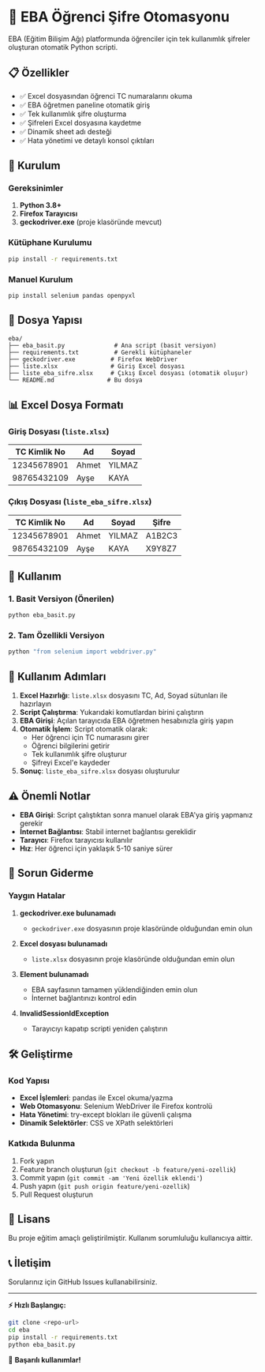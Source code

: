 # 🔐 EBA Öğrenci Şifre Otomasyonu

EBA (Eğitim Bilişim Ağı) platformunda öğrenciler için tek kullanımlık şifreler oluşturan otomatik Python scripti.

## 📋 Özellikler

- ✅ Excel dosyasından öğrenci TC numaralarını okuma
- ✅ EBA öğretmen paneline otomatik giriş
- ✅ Tek kullanımlık şifre oluşturma
- ✅ Şifreleri Excel dosyasına kaydetme
- ✅ Dinamik sheet adı desteği
- ✅ Hata yönetimi ve detaylı konsol çıktıları

## 🚀 Kurulum

### Gereksinimler

1. **Python 3.8+**
2. **Firefox Tarayıcısı**
3. **geckodriver.exe** (proje klasöründe mevcut)

### Kütüphane Kurulumu

```bash
pip install -r requirements.txt
```

### Manuel Kurulum

```bash
pip install selenium pandas openpyxl
```

## 📁 Dosya Yapısı

```
eba/
├── eba_basit.py              # Ana script (basit versiyon)
├── requirements.txt          # Gerekli kütüphaneler
├── geckodriver.exe          # Firefox WebDriver
├── liste.xlsx               # Giriş Excel dosyası
├── liste_eba_sifre.xlsx     # Çıkış Excel dosyası (otomatik oluşur)
└── README.md               # Bu dosya
```

## 📊 Excel Dosya Formatı

### Giriş Dosyası (`liste.xlsx`)
| TC Kimlik No | Ad | Soyad |
|-------------|----|----|
| 12345678901 | Ahmet | YILMAZ |
| 98765432109 | Ayşe | KAYA |

### Çıkış Dosyası (`liste_eba_sifre.xlsx`)
| TC Kimlik No | Ad | Soyad | Şifre |
|-------------|----|----|-------|
| 12345678901 | Ahmet | YILMAZ | A1B2C3 |
| 98765432109 | Ayşe | KAYA | X9Y8Z7 |

## 🎯 Kullanım

### 1. Basit Versiyon (Önerilen)

```bash
python eba_basit.py
```

### 2. Tam Özellikli Versiyon

```bash
python "from selenium import webdriver.py"
```

## 📝 Kullanım Adımları

1. **Excel Hazırlığı**: `liste.xlsx` dosyasını TC, Ad, Soyad sütunları ile hazırlayın
2. **Script Çalıştırma**: Yukarıdaki komutlardan birini çalıştırın
3. **EBA Girişi**: Açılan tarayıcıda EBA öğretmen hesabınızla giriş yapın
4. **Otomatik İşlem**: Script otomatik olarak:
   - Her öğrenci için TC numarasını girer
   - Öğrenci bilgilerini getirir
   - Tek kullanımlık şifre oluşturur
   - Şifreyi Excel'e kaydeder
5. **Sonuç**: `liste_eba_sifre.xlsx` dosyası oluşturulur

## ⚠️ Önemli Notlar

- **EBA Girişi**: Script çalıştıktan sonra manuel olarak EBA'ya giriş yapmanız gerekir
- **İnternet Bağlantısı**: Stabil internet bağlantısı gereklidir
- **Tarayıcı**: Firefox tarayıcısı kullanılır
- **Hız**: Her öğrenci için yaklaşık 5-10 saniye sürer

## 🔧 Sorun Giderme

### Yaygın Hatalar

1. **geckodriver.exe bulunamadı**
   - `geckodriver.exe` dosyasının proje klasöründe olduğundan emin olun

2. **Excel dosyası bulunamadı**
   - `liste.xlsx` dosyasının proje klasöründe olduğundan emin olun

3. **Element bulunamadı**
   - EBA sayfasının tamamen yüklendiğinden emin olun
   - İnternet bağlantınızı kontrol edin

4. **InvalidSessionIdException**
   - Tarayıcıyı kapatıp scripti yeniden çalıştırın

## 🛠️ Geliştirme

### Kod Yapısı

- **Excel İşlemleri**: pandas ile Excel okuma/yazma
- **Web Otomasyonu**: Selenium WebDriver ile Firefox kontrolü
- **Hata Yönetimi**: try-except blokları ile güvenli çalışma
- **Dinamik Selektörler**: CSS ve XPath selektörleri

### Katkıda Bulunma

1. Fork yapın
2. Feature branch oluşturun (`git checkout -b feature/yeni-ozellik`)
3. Commit yapın (`git commit -am 'Yeni özellik eklendi'`)
4. Push yapın (`git push origin feature/yeni-ozellik`)
5. Pull Request oluşturun

## 📄 Lisans

Bu proje eğitim amaçlı geliştirilmiştir. Kullanım sorumluluğu kullanıcıya aittir.

## 📞 İletişim

Sorularınız için GitHub Issues kullanabilirsiniz.

---

**⚡ Hızlı Başlangıç:**
```bash
git clone <repo-url>
cd eba
pip install -r requirements.txt
python eba_basit.py
```

🎉 **Başarılı kullanımlar!**
